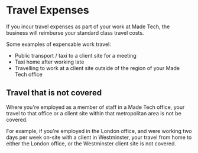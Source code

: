 # Travel Expenses

If you incur travel expenses as part of your work at Made Tech, the business will reimburse your standard class travel costs.

Some examples of expensable work travel:

- Public transport / taxi to a client site for a meeting
- Taxi home after working late
- Travelling to work at a client site outside of the region of your Made Tech office


## Travel that is not covered

Where you're employed as a member of staff in a Made Tech office, your travel to that office or a client site within that metropolitan area is not be covered.

For example, if you're employed in the London office, and were working two days per week on-site with a client in Westminster, your travel from home to either the London office, or the Westminster client site is not covered. 
